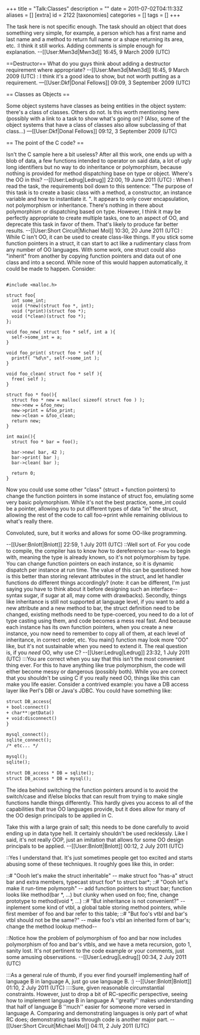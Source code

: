 +++
title = "Talk:Classes"
description = ""
date = 2011-07-02T04:11:33Z
aliases = []
[extra]
id = 2122
[taxonomies]
categories = []
tags = []
+++

The task here is not specific enough. The task should an object that does something very simple, for example, a person which has a first name and last name and a method to return full name or a shape returning its area, etc.
:I think it still works. Adding comments is simple enough for explanation. --[[User:Mwn3d|Mwn3d]] 16:45, 9 March 2009 (UTC)

==Destructor==
What do you guys think about adding a destructor requirement where appropriate? --[[User:Mwn3d|Mwn3d]] 16:45, 9 March 2009 (UTC)
: I think it's a good idea to show, but not worth putting as a requirement. —[[User:Dkf|Donal Fellows]] 09:09, 3 September 2009 (UTC)

== Classes as Objects ==

Some object systems have classes as being entities in the object system: there's a class of classes. Others do not. Is this worth mentioning here (possibly with a link to a task to show what's going on)? (Also, some of the object systems that have a class of classes also allow subclassing of that class...) —[[User:Dkf|Donal Fellows]] 09:12, 3 September 2009 (UTC)

== The point of the C code? ==

Isn't the C sample here a bit useless?  After all this work, one ends up with a blob of data, a few functions intended to operator on said data, a lot of ugly long identifiers but no way to do inheritance or polymorphism, because nothing is provided for method dispatching base on type or object.  Where's the OO in this? --[[User:Ledrug|Ledrug]] 22:00, 19 June 2011 (UTC)
: When I read the task, the requirements boil down to this sentence: "The purpose of this task is to create a basic class with a method, a constructor, an instance variable and how to instantiate it. ". It appears to only cover encapsulation, not polymorphism or inheritance. There's nothing in there about polymorphism or dispatching based on type. However, I think it may be perfectly appropriate to create multiple tasks, one to an aspect of OO, and deprecate this task in favor of them. That's likely to produce far better results. --[[User:Short Circuit|Michael Mol]] 10:30, 20 June 2011 (UTC)
: While C isn't OO, it can be used to create class-like things.  If you stick some function pointers in a struct, it can start to act like a rudimentary class from any number of OO languages.  With some work, one struct could also "inherit" from another by copying function pointers and data out of one class and into a second.  While none of this would happen automatically, it could be made to happen. Consider:

```c>#include <stdio.h

#include <malloc.h>

struct foo{
  int some_int;
  void (*new)(struct foo *, int);
  void (*print)(struct foo *);
  void (*clean)(struct foo *);
};

void foo_new( struct foo * self, int a ){
  self->some_int = a;
}

void foo_print( struct foo * self ){
  printf( "%d\n", self->some_int );
}

void foo_clean( struct foo * self ){
  free( self );
}

struct foo * foo(){
  struct foo * new = malloc( sizeof( struct foo ) );
  new->new = &foo_new;
  new->print = &foo_print;
  new->clean = &foo_clean;
  return new;
}

int main(){
  struct foo * bar = foo();

  bar->new( bar, 42 );
  bar->print( bar );
  bar->clean( bar );

  return 0;
}
```


Now you could use some other "class" (struct + function pointers) to change the function pointers in some instance of struct foo, emulating some very basic polymorphism.  While it's not the best practice, some_int could be a pointer, allowing you to put different types of data "in" the struct, allowing the rest of the code to call foo->print while remaining oblivious to what's really there.

Convoluted, sure, but it works and allows for some OO-like programming.

--[[User:Bnlott|Bnlott]] 22:59, 1 July 2011 (UTC)
::Well sort of.  For you code to compile, the compiler has to know how to dereference <code>bar->new</code> to begin with, meaning the type is already known, so it's not polymorphism by type.  You can change function pointers on each instance, so it is dynamic dispatch per instance at run time.  The value of this can be questioned: how is this better than storing relevant attributes in the struct, and let handler functions do different things accordingly? (note: it can be different, I'm just saying you have to think about it before designing such an interface--syntax sugar, if sugar at all, may come with drawbacks).  Secondly, things like inheritance is still not supported at language level, if you want to add a new attribute and a new method to bar, the struct definition need to be changed, existing methods need to be type-coerced, you need to do a lot of type casting using them, and code becomes a mess real fast.  And because each instance has its own function pointers, when you create a new instance, you now need to remember to copy all of them, at each level of inheritance, in correct order, etc.  You main() function may look more "OO" like, but it's not sustainable when you need to extend it.  The real question is, if you <i>need</i> OO, why use C? --[[User:Ledrug|Ledrug]] 23:32, 1 July 2011 (UTC)
:::You are correct when you say that this isn't the most convenient thing ever.  For this to have anything like true polymorphism, the code will either become messy or dangerous (possibly both).  While you are correct that you shouldn't be using C if you really need OO, things like this can make you life easier.  Consider a contrived example: you have a DB access layer like Perl's DBI or Java's JDBC.  You could have something like:


```txt
struct DB_access{
+ bool:connect()
+ char**:getData()
+ void:disconnect()
}

mysql_connect();
sqlite_connect();
/* etc... */

mysql();
sqlite();

struct DB_access * DB = sqlite();
struct DB_access * DB = mysql();
```


The idea behind switching the function pointers around is to avoid the switch/case and if/else blocks that can result from trying to make single functions handle things differently.  This hardly gives you access to all of the capabilities that true OO languages provide, but it does allow for many of the OO design principals to be applied in C.

Take this with a large grain of salt; this needs to be done carefully to avoid ending up in data type hell.  It certainly shouldn't be used recklessly.  Like I said, it's not really OOP, just an imitation that allows for some OO design principals to be applied.  --[[User:Bnlott|Bnlott]] 00:12, 2 July 2011 (UTC)

::Yes I understand that.  It's just sometimes people get too excited and starts abusing some of these techniques.  It roughly goes like this, in order:

::# "Oooh let's make the struct inheritable" -- make struct foo "has-a" struct bar and extra members, typecast struct foo* to struct bar*;
::# "Oooh let's make it run-time polymorph" -- add function pointers to struct bar; function looks like method(bar *, ...) but clunky when used on foo; fine, change prototype to method(void *, ...)
::# "But inheritance is not convenient?" -- inplement some kind of vtbl, a global table storing method pointers, while first member of foo and bar refer to this table;
::# "But foo's vtbl and bar's vtbl should not be the same?" -- make foo's vtbl an inherited form of bar's; change the method lookup method--

::Notice how the problem of polymorphism of foo and bar now includes polymorphism of foo and bar's vtbls, and we have a meta recursion, goto 1, sanity lost.  It's not pertinent to the code example or your comments, just some amusing observations. --[[User:Ledrug|Ledrug]] 00:34, 2 July 2011 (UTC)

:::As a general rule of thumb, if you ever find yourself implementing half of language B in language A, just go use language B.  :)  --[[User:Bnlott|Bnlott]] 01:10, 2 July 2011 (UTC)
::::Sure, given reasonable circumstantial constraints. However, just to drop a bit of RC-specific perspective, seeing how to implement language B in language A ''greatly'' makes understanding that half of language B ''much'' easier for someone more versed in language A. Comparing and demonstrating languages is only part of what RC does; demonstrating tasks through code is another major part.  --[[User:Short Circuit|Michael Mol]] 04:11, 2 July 2011 (UTC)
